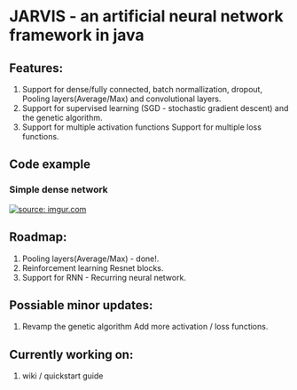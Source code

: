 # JARVIS - an artificial neural network framework in java  

## Features:  
  1. Support for dense/fully connected, batch normallization, dropout, Pooling layers(Average/Max) and convolutional layers.
  2. Support for supervised learning (SGD - stochastic gradient descent) and the genetic algorithm.
  3. Support for multiple activation functions Support for multiple loss functions.

## Code example
### Simple dense network
<a href="https://imgur.com/tqdKIGi"><img src="https://i.imgur.com/tqdKIGi.png" title="source: imgur.com" /></a>

## Roadmap:  
  1. Pooling layers(Average/Max) - done!.
  2. Reinforcement learning Resnet blocks. 
  3. Support for RNN - Recurring neural network. 

## Possiable minor updates:  
  1. Revamp the genetic algorithm Add more activation / loss functions.

## Currently working on: 
  1. wiki / quickstart guide
